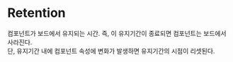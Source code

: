 # Retention

컴포넌트가 보드에서 유지되는 시간. 즉, 이 유지기간이 종료되면 컴포넌트는 보드에서 사라진다.  
단, 유지기간 내에 컴포넌트 속성에 변화가 발생하면 유지기간의 시점이 리셋된다.
